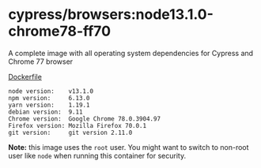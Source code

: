# cypress/browsers:node13.1.0-chrome78-ff70

A complete image with all operating system dependencies for Cypress and Chrome 77 browser

[Dockerfile](Dockerfile)

```text
node version:    v13.1.0
npm version:     6.13.0
yarn version:    1.19.1
debian version:  9.11
Chrome version:  Google Chrome 78.0.3904.97
Firefox version: Mozilla Firefox 70.0.1
git version:     git version 2.11.0
```

**Note:** this image uses the `root` user. You might want to switch to non-root
user like `node` when running this container for security.
